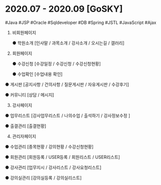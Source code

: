 
#  2020.07 - 2020.09 [GoSKY]

#Java #JSP #Oracle #Sqldeveloper #DB #Spring #JSTL #JavaScript #Ajax

1. 비회원페이지

    ● 학원소개 [인사말 / 과목소개 / 강사소개 / 오시는길 / 갤러리]
  
2. 회원페이지

    ● 수강신청 [수강일정 / 수강신청 / 수강신청현황]
  
      ● 수업확인 [수업내용 확인]
  
  ● 게시판 [공지사항 / 건의사항 / 질문게시판 / 자유게시판 / 수강후기]
  
  ● 커뮤니티 [상담 / 메시지]
  
3. 강사페이지

  ● 업무리스트 [강사업무리스트 / 나의수업 / 출석하기 / 강사정보수정 ]

  ● 출결관리 [출결현황]
  
4. 관리자페이지

  ● 수업관리 [종목현황 / 강의현황 / 수강신청현황]

  ● 회원관리 [회원등록 / USER등록 / 회원리스트 / USER리스트]
  
  ● 강사관리 [업무지시 / 강사리스트 / 강사요청리스트]
  
  ● 강의실관리 [강의실등록 / 강의실리스트]
